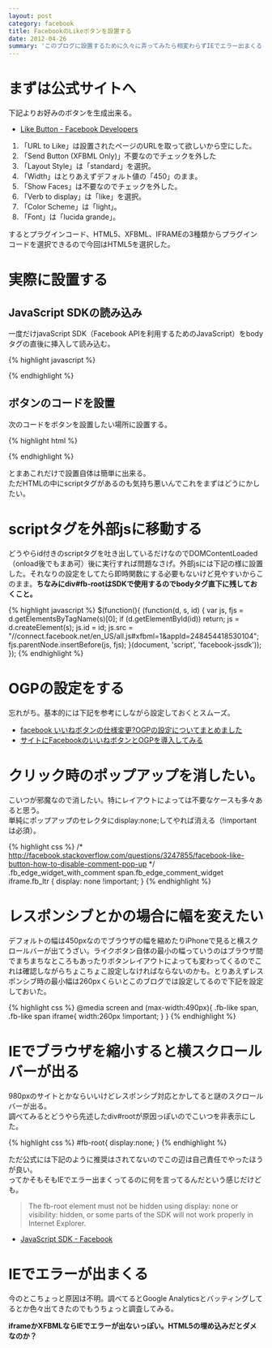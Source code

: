 ```yaml
---
layout: post
category: facebook
title: FacebookのLikeボタンを設置する
date: 2012-04-26
summary: 'このブログに設置するために久々に弄ってみたら相変わらずIEでエラー出まくるし一苦労したんでメモ。'
---
```


# まずは公式サイトへ

下記よりお好みのボタンを生成出来る。

* [Like Button - Facebook Developers](https://developers.facebook.com/docs/reference/plugins/like/ 'Like Button - Facebook Developers')

1. 「URL to Like」は設置されたページのURLを取って欲しいから空にした。
2. 「Send Button (XFBML Only)」不要なのでチェックを外した
3. 「Layout Style」は「standard」を選択。
4. 「Width」はとりあえずデフォルト値の「450」のまま。
5. 「Show Faces」は不要なのでチェックを外した。
6. 「Verb to display」は「like」を選択。
7. 「Color Scheme」は「light」。
8. 「Font」は「lucida grande」。

するとプラグインコード、HTML5、XFBML、IFRAMEの3種類からプラグインコードを選択できるので今回はHTML5を選択した。  

# 実際に設置する

## JavaScript SDKの読み込み

一度だけjavaScript SDK（Facebook APIを利用するためのJavaScript）をbodyタグの直後に挿入して読み込む。

{% highlight javascript %}
<div id="fb-root"></div>
<script>(function(d, s, id) {
  var js, fjs = d.getElementsByTagName(s)[0];
  if (d.getElementById(id)) return;
  js = d.createElement(s); js.id = id;
  js.src = "//connect.facebook.net/en_US/all.js#xfbml=1&appId=248454418530104";
  fjs.parentNode.insertBefore(js, fjs);
}(document, 'script', 'facebook-jssdk'));</script>
{% endhighlight %}

## ボタンのコードを設置

次のコードをボタンを設置したい場所に設置する。

{% highlight html %}
<div class="fb-like" data-send="false" data-width="450" data-show-faces="false" data-font="lucida grande"></div>
{% endhighlight %}

とまあこれだけで設置自体は簡単に出来る。  
ただHTMLの中にscriptタグがあるのも気持ち悪いんでこれをまずはどうにかしたい。

# scriptタグを外部jsに移動する

どうやらid付きのscriptタグを吐き出しているだけなのでDOMContentLoaded（onload後でもまあ可）後に実行すれば問題なさげ。外部jsには下記の様に設置した。それなりの設定をしてたら即時関数にする必要もないけど見やすいからこのまま。**ちなみにdiv#fb-rootはSDKで使用するのでbodyタグ直下に残しておくこと。**

{% highlight javascript %}
$(function(){
	(function(d, s, id) {
		var js, fjs = d.getElementsByTagName(s)[0];
		if (d.getElementById(id)) return;
		js = d.createElement(s); js.id = id;
		js.src = "//connect.facebook.net/en_US/all.js#xfbml=1&appId=248454418530104";
		fjs.parentNode.insertBefore(js, fjs);
	}(document, 'script', 'facebook-jssdk'));
});
{% endhighlight %}

# OGPの設定をする

忘れがち。基本的には下記を参考にしながら設定しておくとスムーズ。

* [facebook いいねボタンの仕様変更?OGPの設定についてまとめました](http://www.html5-memo.com/facebook/iine111216/ 'facebook いいねボタンの仕様変更?OGPの設定についてまとめました')
* [サイトにFacebookのいいねボタンとOGPを導入してみる](http://www.misclog.com/socialmedia/98/ 'サイトにFacebookのいいねボタンとOGPを導入してみる')

# クリック時のポップアップを消したい。

こいつが邪魔なので消したい。特にレイアウトによっては不要なケースも多々あると思う。  
単純にポップアップのセレクタにdisplay:none;してやれば消える（!importantは必須）。

{% highlight css %}
/* http://facebook.stackoverflow.com/questions/3247855/facebook-like-button-how-to-disable-comment-pop-up */
.fb_edge_widget_with_comment span.fb_edge_comment_widget iframe.fb_ltr { display: none !important; }
{% endhighlight %}

# レスポンシブとかの場合に幅を変えたい

デフォルトの幅は450pxなのでブラウザの幅を縮めたりiPhoneで見ると横スクロールバーが出てうざい。ライクボタン自体の最小の幅っていうのはブラウザ間でまちまちなところもあったりボタンレイアウトによっても変わってくるのでこれは確認しながらちょこちょこ設定しなければならないのかも。とりあえずレスポンシブ時の最小幅は260pxくらいとこのブログでは設定してるので下記を設定しておいた。

{% highlight css %}
@media screen and (max-width:490px){
	.fb-like span, .fb-like span iframe{ width:260px !important; }
}
{% endhighlight %}

# IEでブラウザを縮小すると横スクロールバーが出る

980pxのサイトとかならいいけどレスポンシブ対応とかしてると謎のスクロールバーが出る。  
調べてみるとどうやら先述したdiv#rootが原因っぽいのでこいつを非表示にした。

{% highlight css %}
#fb-root{ display:none; }
{% endhighlight %}

ただ公式には下記のように推奨はされてないのでこの辺は自己責任でやったほうが良い。  
ってかそもそもIEでエラー出まくってるのに何を言ってるんだという感じだけども。

> The fb-root element must not be hidden using display: none or visibility: hidden, or some parts of the SDK will not work properly in Internet Explorer.

* [JavaScript SDK - Facebook](https://developers.facebook.com/docs/reference/javascript/ 'JavaScript SDK - Facebook')

# IEでエラーが出まくる

今のとこちょっと原因は不明。調べてるとGoogle Analyticsとバッティングしてるとか色々出てきたのでもうちょっと調査してみる。

**iframeかXFBMLならIEでエラーが出ないっぽい。HTML5の埋め込みだとダメなのか？**
